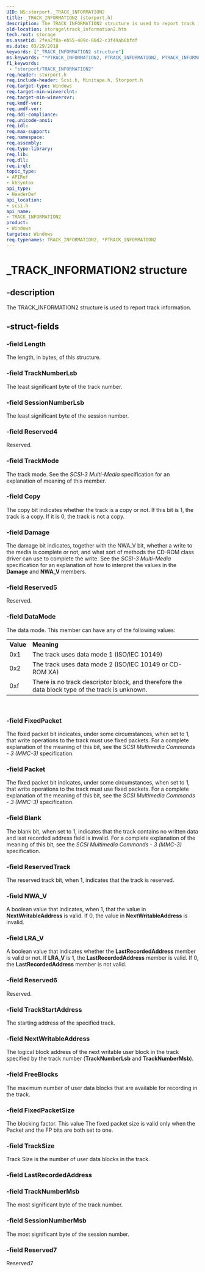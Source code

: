 ```yaml
---
UID: NS:storport._TRACK_INFORMATION2
title: _TRACK_INFORMATION2 (storport.h)
description: The TRACK_INFORMATION2 structure is used to report track information.
old-location: storage\track_information2.htm
tech.root: storage
ms.assetid: 2fea2f8a-eb55-409c-80d2-c3f49ab6bfdf
ms.date: 03/29/2018
keywords: ["_TRACK_INFORMATION2 structure"]
ms.keywords: "*PTRACK_INFORMATION2, PTRACK_INFORMATION2, PTRACK_INFORMATION2 structure pointer [Storage Devices], TRACK_INFORMATION2, TRACK_INFORMATION2 structure [Storage Devices], _TRACK_INFORMATION2, scsi/PTRACK_INFORMATION2, scsi/TRACK_INFORMATION2, storage.track_information2, structs-CD-ROM_a77c4142-fe27-489b-ab9c-1637cf4b911d.xml"
f1_keywords:
 - "storport/TRACK_INFORMATION2"
req.header: storport.h
req.include-header: Scsi.h, Minitape.h, Storport.h
req.target-type: Windows
req.target-min-winverclnt: 
req.target-min-winversvr: 
req.kmdf-ver: 
req.umdf-ver: 
req.ddi-compliance: 
req.unicode-ansi: 
req.idl: 
req.max-support: 
req.namespace: 
req.assembly: 
req.type-library: 
req.lib: 
req.dll: 
req.irql: 
topic_type:
- APIRef
- kbSyntax
api_type:
- HeaderDef
api_location:
- scsi.h
api_name:
- TRACK_INFORMATION2
product:
- Windows
targetos: Windows
req.typenames: TRACK_INFORMATION2, *PTRACK_INFORMATION2
---
```


# _TRACK_INFORMATION2 structure


## -description


The TRACK_INFORMATION2 structure is used to report track information.


## -struct-fields




### -field Length

The length, in bytes, of this structure.


### -field TrackNumberLsb

The least significant byte of the track number.


### -field SessionNumberLsb

The least significant byte of the session number.


### -field Reserved4

Reserved.


### -field TrackMode

The track mode. See the <i>SCSI-3 Multi-Media </i>specification for an explanation of meaning of this member.


### -field Copy

The copy bit indicates whether the track is a copy or not. If this bit is 1, the track is a copy. If it is 0, the track is not a copy.


### -field Damage

The damage bit indicates, together with the NWA_V bit, whether a write to the media is complete or not, and what sort of methods the CD-ROM class driver can use to complete the write. See the <i>SCSI-3 Multi-Media </i>specification for an explanation of how to interpret the values in the <b>Damage</b> and <b>NWA_V</b> members.


### -field Reserved5

Reserved.


### -field DataMode

The data mode. This member can have any of the following values:

<table>
<tr>
<td>
<b>Value</b>

</td>
<td>
<b>Meaning</b>

</td>
</tr>
<tr>
<td>
0x1

</td>
<td>
The track uses data mode 1 (ISO/IEC 10149)

</td>
</tr>
<tr>
<td>
0x2

</td>
<td>
The track uses data mode 2 (ISO/IEC 10149 or CD-ROM XA)

</td>
</tr>
<tr>
<td>
0xf

</td>
<td>
There is no track descriptor block, and therefore the data block type of the track is unknown.

</td>
</tr>
</table>
 


### -field FixedPacket

The fixed packet bit indicates, under some circumstances, when set to 1, that write operations to the track must use fixed packets. For a complete explanation of the meaning of this bit, see the <i>SCSI Multimedia Commands - 3 (MMC-3)</i> specification.


### -field Packet

The fixed packet bit indicates, under some circumstances, when set to 1, that write operations to the track must use fixed packets. For a complete explanation of the meaning of this bit, see the <i>SCSI Multimedia Commands - 3 (MMC-3)</i> specification.


### -field Blank

The blank bit, when set to 1, indicates that the track contains no written data and last recorded address field is invalid. For a complete explanation of the meaning of this bit, see the <i>SCSI Multimedia Commands - 3 (MMC-3)</i> specification.


### -field ReservedTrack

The reserved track bit, when 1, indicates that the track is reserved.


### -field NWA_V

A boolean value that indicates, when 1, that the value in <b>NextWritableAddress</b> is valid. If 0, the value in <b>NextWritableAddress</b> is invalid.


### -field LRA_V

A boolean value that indicates whether the <b>LastRecordedAddress</b> member is valid or not. If <b>LRA_V</b> is 1, the <b>LastRecordedAddress</b> member is valid. If 0, the <b>LastRecordedAddress</b> member is not valid.


### -field Reserved6

Reserved.


### -field TrackStartAddress

The starting address of the specified track.


### -field NextWritableAddress

The logical block address of the next writable user block in the track specified by the track number (<b>TrackNumberLsb</b> and <b>TrackNumberMsb</b>).


### -field FreeBlocks

The maximum number of user data blocks that are available for recording in the track.


### -field FixedPacketSize

The blocking factor. This value The fixed packet size is valid only when the Packet and the FP bits are both set to one.


### -field TrackSize

Track Size is the number of user data blocks in the track.


### -field LastRecordedAddress


### -field TrackNumberMsb

The most significant byte of the track number.


### -field SessionNumberMsb

The most significant byte of the session number.


### -field Reserved7

Reserved7

